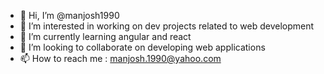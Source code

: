 - 👋 Hi, I’m @manjosh1990
- 👀 I’m interested in working on dev projects related to web development
- 🌱 I’m currently learning angular and react
- 💞️ I’m looking to collaborate on developing web applications
- 📫 How to reach me : manjosh.1990@yahoo.com

<!---
manjosh1990/manjosh1990 is a ✨ special ✨ repository because its `README.md` (this file) appears on your GitHub profile.
You can click the Preview link to take a look at your changes.
--->
